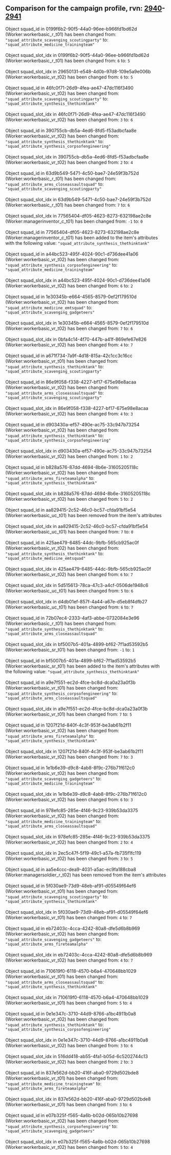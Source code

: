 ## Comparison for the campaign profile, rvn: [2940](https://github.com/PRO100KatYT/FortniteProfileRevisions/tree/main/profiles/campaign/2940%20campaign.json)-[2941](https://github.com/PRO100KatYT/FortniteProfileRevisions/tree/main/profiles/campaign/2941%20campaign.json)

Object squad_id in 0199f6b2-90f5-44a0-96ee-b966fd1bd62d (Worker:workerbasic_r_t01) has been changed from: `"squad_attribute_scavenging_scoutingparty"` to: `"squad_attribute_medicine_trainingteam"`
<br><br>
Object squad_slot_idx in 0199f6b2-90f5-44a0-96ee-b966fd1bd62d (Worker:workerbasic_r_t01) has been changed from: `6` to: `5`
<br><br>
Object squad_slot_idx in 29650131-e548-4d0b-97d8-109e5a9e006b (Worker:workerbasic_vr_t02) has been changed from: `6` to: `5`
<br><br>
Object squad_id in 46fc0f71-26d9-4fea-ae47-47dc116f3490 (Worker:workerbasic_vr_t02) has been changed from: `"squad_attribute_scavenging_scoutingparty"` to: `"squad_attribute_synthesis_thethinktank"`
<br><br>
Object squad_slot_idx in 46fc0f71-26d9-4fea-ae47-47dc116f3490 (Worker:workerbasic_vr_t02) has been changed from: `3` to: `6`
<br><br>
Object squad_id in 390755cb-db5a-4ed6-8fd5-f53adbcfaa8e (Worker:workerbasic_vr_t02) has been changed from: `"squad_attribute_synthesis_thethinktank"` to: `"squad_attribute_synthesis_corpsofengineering"`
<br><br>
Object squad_slot_idx in 390755cb-db5a-4ed6-8fd5-f53adbcfaa8e (Worker:workerbasic_vr_t02) has been changed from: `2` to: `4`
<br><br>
Object squad_id in 63d9b549-5471-4c50-bae7-24e59f3b752d (Worker:workerbasic_r_t01) has been changed from: `"squad_attribute_arms_closeassaultsquad"` to: `"squad_attribute_scavenging_scoutingparty"`
<br><br>
Object squad_slot_idx in 63d9b549-5471-4c50-bae7-24e59f3b752d (Worker:workerbasic_r_t01) has been changed from: `7` to: `6`
<br><br>
Object squad_slot_idx in 77565404-df05-4623-8273-632198ae2c8e (Worker:managerinventor_c_t01) has been changed from: `-1` to: `0`
<br><br>
Object squad_id in 77565404-df05-4623-8273-632198ae2c8e (Worker:managerinventor_c_t01) has been added to the item's attributes with the following value: `"squad_attribute_synthesis_thethinktank"`
<br><br>
Object squad_id in a44bc523-495f-4024-90c1-d736dee41a06 (Worker:workerbasic_vr_t02) has been changed from: `"squad_attribute_synthesis_corpsofengineering"` to: `"squad_attribute_medicine_trainingteam"`
<br><br>
Object squad_slot_idx in a44bc523-495f-4024-90c1-d736dee41a06 (Worker:workerbasic_vr_t02) has been changed from: `6` to: `2`
<br><br>
Object squad_id in 1e30345b-e664-4565-8579-0ef2f179510d (Worker:workerbasic_vr_t02) has been changed from: `"squad_attribute_medicine_emtsquad"` to: `"squad_attribute_scavenging_gadgeteers"`
<br><br>
Object squad_slot_idx in 1e30345b-e664-4565-8579-0ef2f179510d (Worker:workerbasic_vr_t02) has been changed from: `7` to: `6`
<br><br>
Object squad_slot_idx in 0bfa4c14-4f70-447b-a41f-869efe67e826 (Worker:workerbasic_vr_t02) has been changed from: `4` to: `7`
<br><br>
Object squad_id in a671f734-7a9f-4d18-815a-42c1cc3c16cc (Worker:workerbasic_vr_t01) has been changed from: `"squad_attribute_synthesis_thethinktank"` to: `"squad_attribute_scavenging_scoutingparty"`
<br><br>
Object squad_id in 86e9f058-f338-4227-bf17-675e98e8acaa (Worker:workerbasic_vr_t02) has been changed from: `"squad_attribute_arms_closeassaultsquad"` to: `"squad_attribute_scavenging_scoutingparty"`
<br><br>
Object squad_slot_idx in 86e9f058-f338-4227-bf17-675e98e8acaa (Worker:workerbasic_vr_t02) has been changed from: `4` to: `3`
<br><br>
Object squad_id in d903430a-ef57-490e-ac75-33c947b73254 (Worker:workerbasic_vr_t02) has been changed from: `"squad_attribute_synthesis_thethinktank"` to: `"squad_attribute_synthesis_corpsofengineering"`
<br><br>
Object squad_slot_idx in d903430a-ef57-490e-ac75-33c947b73254 (Worker:workerbasic_vr_t02) has been changed from: `1` to: `2`
<br><br>
Object squad_id in b828a576-87dd-4694-8b6e-31605205118c (Worker:workerbasic_vr_t02) has been changed from: `"squad_attribute_arms_fireteamalpha"` to: `"squad_attribute_synthesis_thethinktank"`
<br><br>
Object squad_slot_idx in b828a576-87dd-4694-8b6e-31605205118c (Worker:workerbasic_vr_t02) has been changed from: `5` to: `2`
<br><br>
Object squad_id in aa829415-2c52-46c0-bc57-cfda91bf5e54 (Worker:workerbasic_uc_t01) has been removed from the item's attributes
<br><br>
Object squad_slot_idx in aa829415-2c52-46c0-bc57-cfda91bf5e54 (Worker:workerbasic_uc_t01) has been changed from: `7` to: `0`
<br><br>
Object squad_id in 425ae479-6485-44dc-9bfb-565cb925ac0f (Worker:workerbasic_vr_t02) has been changed from: `"squad_attribute_synthesis_thethinktank"` to: `"squad_attribute_medicine_emtsquad"`
<br><br>
Object squad_slot_idx in 425ae479-6485-44dc-9bfb-565cb925ac0f (Worker:workerbasic_vr_t02) has been changed from: `6` to: `7`
<br><br>
Object squad_slot_idx in 5d515613-78ca-47c3-a4cf-0506de1948c6 (Worker:workerbasic_uc_t01) has been changed from: `5` to: `6`
<br><br>
Object squad_slot_idx in d4db01ef-857f-4a44-a67e-d5eb8f4dfb27 (Worker:workerbasic_uc_t01) has been changed from: `6` to: `7`
<br><br>
Object squad_id in 72b07ec4-2333-4af3-abbe-0732084e3e96 (Worker:workerbasic_r_t01) has been changed from: `"squad_attribute_synthesis_thethinktank"` to: `"squad_attribute_arms_closeassaultsquad"`
<br><br>
Object squad_slot_idx in bf5007b5-401a-4899-bf62-7f1ad53592b5 (Worker:workerbasic_sr_t01) has been changed from: `-1` to: `1`
<br><br>
Object squad_id in bf5007b5-401a-4899-bf62-7f1ad53592b5 (Worker:workerbasic_sr_t01) has been added to the item's attributes with the following value: `"squad_attribute_synthesis_thethinktank"`
<br><br>
Object squad_id in a9e7f551-ec2d-4fce-bc8d-dca0a23a0f3b (Worker:workerbasic_vr_t01) has been changed from: `"squad_attribute_synthesis_corpsofengineering"` to: `"squad_attribute_arms_closeassaultsquad"`
<br><br>
Object squad_slot_idx in a9e7f551-ec2d-4fce-bc8d-dca0a23a0f3b (Worker:workerbasic_vr_t01) has been changed from: `7` to: `5`
<br><br>
Object squad_id in 1207f21d-840f-4c3f-953f-be3ab61b2f11 (Worker:workerbasic_vr_t02) has been changed from: `"squad_attribute_arms_fireteamalpha"` to: `"squad_attribute_synthesis_thethinktank"`
<br><br>
Object squad_slot_idx in 1207f21d-840f-4c3f-953f-be3ab61b2f11 (Worker:workerbasic_vr_t02) has been changed from: `7` to: `3`
<br><br>
Object squad_id in 1e1b6e39-d9c8-4ab8-8f9c-276b71f612c0 (Worker:workerbasic_vr_t02) has been changed from: `"squad_attribute_scavenging_gadgeteers"` to: `"squad_attribute_medicine_trainingteam"`
<br><br>
Object squad_slot_idx in 1e1b6e39-d9c8-4ab8-8f9c-276b71f612c0 (Worker:workerbasic_vr_t02) has been changed from: `6` to: `3`
<br><br>
Object squad_id in 978efc85-285e-4f46-9c23-939b53da3375 (Worker:workerbasic_vr_t02) has been changed from: `"squad_attribute_medicine_trainingteam"` to: `"squad_attribute_arms_closeassaultsquad"`
<br><br>
Object squad_slot_idx in 978efc85-285e-4f46-9c23-939b53da3375 (Worker:workerbasic_vr_t02) has been changed from: `2` to: `4`
<br><br>
Object squad_slot_idx in 2ec5c47f-5f19-49c1-a57a-fb735f1fc119 (Worker:workerbasic_vr_t02) has been changed from: `3` to: `5`
<br><br>
Object squad_id in aa5e4ccc-dea9-4031-a5ac-ec9fa188cba8 (Worker:managersoldier_r_t02) has been removed from the item's attributes
<br><br>
Object squad_id in 5f030ae9-73d9-48eb-af91-d05549f64ef6 (Worker:workerbasic_vr_t01) has been changed from: `"squad_attribute_scavenging_scoutingparty"` to: `"squad_attribute_synthesis_thethinktank"`
<br><br>
Object squad_slot_idx in 5f030ae9-73d9-48eb-af91-d05549f64ef6 (Worker:workerbasic_vr_t01) has been changed from: `4` to: `7`
<br><br>
Object squad_id in eb72403c-4cca-4242-80a8-dfe5d6b8b969 (Worker:workerbasic_vr_t02) has been changed from: `"squad_attribute_scavenging_gadgeteers"` to: `"squad_attribute_arms_fireteamalpha"`
<br><br>
Object squad_slot_idx in eb72403c-4cca-4242-80a8-dfe5d6b8b969 (Worker:workerbasic_vr_t02) has been changed from: `4` to: `7`
<br><br>
Object squad_id in 710619f0-6118-4570-b6a4-470648bb1029 (Worker:workerbasic_vr_t01) has been changed from: `"squad_attribute_arms_closeassaultsquad"` to: `"squad_attribute_synthesis_thethinktank"`
<br><br>
Object squad_slot_idx in 710619f0-6118-4570-b6a4-470648bb1029 (Worker:workerbasic_vr_t01) has been changed from: `5` to: `4`
<br><br>
Object squad_id in 0e1e347c-3710-44d9-8766-a1bc4911b0a8 (Worker:workerbasic_vr_t02) has been changed from: `"squad_attribute_synthesis_thethinktank"` to: `"squad_attribute_synthesis_corpsofengineering"`
<br><br>
Object squad_slot_idx in 0e1e347c-3710-44d9-8766-a1bc4911b0a8 (Worker:workerbasic_vr_t02) has been changed from: `3` to: `6`
<br><br>
Object squad_slot_idx in 516dd418-ab55-4fa1-b05d-6c5202744c13 (Worker:workerbasic_vr_t02) has been changed from: `2` to: `3`
<br><br>
Object squad_id in 837e562d-bb20-416f-aba0-9729d502bde8 (Worker:workerbasic_vr_t01) has been changed from: `"squad_attribute_medicine_trainingteam"` to: `"squad_attribute_arms_fireteamalpha"`
<br><br>
Object squad_slot_idx in 837e562d-bb20-416f-aba0-9729d502bde8 (Worker:workerbasic_vr_t01) has been changed from: `3` to: `6`
<br><br>
Object squad_id in e07b325f-f565-4a6b-b02d-065b10b27698 (Worker:workerbasic_vr_t02) has been changed from: `"squad_attribute_synthesis_corpsofengineering"` to: `"squad_attribute_scavenging_gadgeteers"`
<br><br>
Object squad_slot_idx in e07b325f-f565-4a6b-b02d-065b10b27698 (Worker:workerbasic_vr_t02) has been changed from: `5` to: `4`
<br><br>
